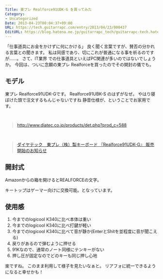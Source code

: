 ```yaml
---
Title: 東プレ Realforce91UDK-G を買ってみた
Category:
- Uncategorized
Date: 2013-04-23T00:04:37+09:00
URL: https://tech.guitarrapc.com/entry/2013/04/23/000437
EditURL: https://blog.hatena.ne.jp/guitarrapc_tech/guitarrapc-tech.hatenablog.com/atom/entry/11696248318757675577
---
```


<p>「仕事道具にお金をかけずに何にかける」 良く聞く言葉ですが、賛否の分かれる言葉との聞きます。 私は同感であり、切にこれが普通になる事を祈るのですが……。 さて、IT業界 での仕事道具といえばPC関連が多いのではないでしょうか。 今回は、ついに念願の東プレ Realforceを買ったのでその開封の儀でも。</p>
<h2>モデル</h2>
<p>東プレ Realforce91UDK-Gです。 Realforce91UBK-S のはずがなぜ。 やはり寝ぼけた頭で注文するもんじゃないですね 静音仕様が、ということでお家用です。</p>
<p> </p>
<blockquote>
<p><a href="http://www.diatec.co.jp/products/det.php?prod_c=588">http://www.diatec.co.jp/products/det.php?prod_c=588</a></p>
</blockquote>
<p> </p>
<blockquote><a href="http://prw.kyodonews.jp/opn/release/200811179655/" target="_blank">ダイヤテック　東プレ（株）製キーボード 『Realforce91UDK-G』 販売開始のお知らせ</a></blockquote>
<h2>開封式</h2>
<p>Amazonからの箱を開けるとREALFORCEの文字。</p>
<p>キートップはゲーマー向けに交換可能。となっています。</p>
<h2>使用感</h2>
<ol>
<li>今までのlogicool K340に比べ本体は重い</li>
<li>今までのlogicool K340に比べ打鍵が軽い</li>
<li>今までのlogicool K340に比べて音が静か(EnterとShitを並程度に音が聞こえる)</li>
<li>戻りがあるので弾むように押せる</li>
<li>91Kなので、通常のノート同様にテンキーがない</li>
<li>押し圧が固定なのでどのキーも同じ押し心地</li>
</ol>
<p>楽ですね。 このまま利用して様子を見たいなぁと。 リアフォに統一できるようになると幸せかも！</p>
